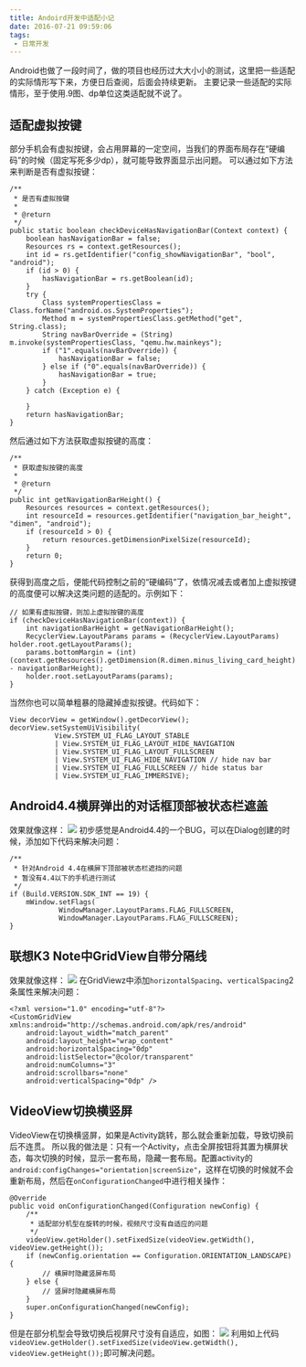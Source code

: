 ```yaml
---
title: Andoird开发中适配小记
date: 2016-07-21 09:59:06
tags:
 - 日常开发
---
```


Android也做了一段时间了，做的项目也经历过大大小小的测试，这里把一些适配的实际情形写下来，方便日后查阅，后面会持续更新。
主要记录一些适配的实际情形，至于使用.9图、dp单位这类适配就不说了。

<!-- more -->

## 适配虚拟按键
部分手机会有虚拟按键，会占用屏幕的一定空间，当我们的界面布局存在“硬编码”的时候（固定写死多少dp），就可能导致界面显示出问题。
可以通过如下方法来判断是否有虚拟按键：
```
/**
 * 是否有虚拟按键
 *
 * @return
 */
public static boolean checkDeviceHasNavigationBar(Context context) {
    boolean hasNavigationBar = false;
    Resources rs = context.getResources();
    int id = rs.getIdentifier("config_showNavigationBar", "bool", "android");
    if (id > 0) {
        hasNavigationBar = rs.getBoolean(id);
    }
    try {
        Class systemPropertiesClass = Class.forName("android.os.SystemProperties");
        Method m = systemPropertiesClass.getMethod("get", String.class);
        String navBarOverride = (String) m.invoke(systemPropertiesClass, "qemu.hw.mainkeys");
        if ("1".equals(navBarOverride)) {
            hasNavigationBar = false;
        } else if ("0".equals(navBarOverride)) {
            hasNavigationBar = true;
        }
    } catch (Exception e) {

    }
    return hasNavigationBar;
}
```
然后通过如下方法获取虚拟按键的高度：
```
/**
 * 获取虚拟按键的高度
 *
 * @return
 */
public int getNavigationBarHeight() {
    Resources resources = context.getResources();
    int resourceId = resources.getIdentifier("navigation_bar_height", "dimen", "android");
    if (resourceId > 0) {
        return resources.getDimensionPixelSize(resourceId);
    }
    return 0;
}
```
获得到高度之后，便能代码控制之前的“硬编码”了，依情况减去或者加上虚拟按键的高度便可以解决这类问题的适配的。示例如下：
```
// 如果有虚拟按键，则加上虚拟按键的高度
if (checkDeviceHasNavigationBar(context)) {
    int navigationBarHeight = getNavigationBarHeight();
    RecyclerView.LayoutParams params = (RecyclerView.LayoutParams) holder.root.getLayoutParams();
    params.bottomMargin = (int) (context.getResources().getDimension(R.dimen.minus_living_card_height) - navigationBarHeight);
    holder.root.setLayoutParams(params);
}
```
当然你也可以简单粗暴的隐藏掉虚拟按键。代码如下：
```
View decorView = getWindow().getDecorView();
decorView.setSystemUiVisibility(
           View.SYSTEM_UI_FLAG_LAYOUT_STABLE
           | View.SYSTEM_UI_FLAG_LAYOUT_HIDE_NAVIGATION
           | View.SYSTEM_UI_FLAG_LAYOUT_FULLSCREEN
           | View.SYSTEM_UI_FLAG_HIDE_NAVIGATION // hide nav bar
           | View.SYSTEM_UI_FLAG_FULLSCREEN // hide status bar
           | View.SYSTEM_UI_FLAG_IMMERSIVE);
```

## Android4.4横屏弹出的对话框顶部被状态栏遮盖
效果就像这样：
![](https://images-1258496336.cos.ap-chengdu.myqcloud.com/2016/07/adapter1.png)
初步感觉是Android4.4的一个BUG，可以在Dialog创建的时候，添加如下代码来解决问题：
```
/**
 * 针对Android 4.4在横屏下顶部被状态栏遮挡的问题
 * 暂没有4.4以下的手机进行测试
 */
if (Build.VERSION.SDK_INT == 19) {
    mWindow.setFlags(
            WindowManager.LayoutParams.FLAG_FULLSCREEN,
            WindowManager.LayoutParams.FLAG_FULLSCREEN);
}
```

## 联想K3 Note中GridView自带分隔线
效果就像这样：
![](https://images-1258496336.cos.ap-chengdu.myqcloud.com/2016/07/adapter2.png)
在GridViewz中添加``horizontalSpacing``、``verticalSpacing``2条属性来解决问题：
```
<?xml version="1.0" encoding="utf-8"?>
<CustomGridView xmlns:android="http://schemas.android.com/apk/res/android"
    android:layout_width="match_parent"
    android:layout_height="wrap_content"
    android:horizontalSpacing="0dp"
    android:listSelector="@color/transparent"
    android:numColumns="3"
    android:scrollbars="none"
    android:verticalSpacing="0dp" />
```

## VideoView切换横竖屏
VideoView在切换横竖屏，如果是Activity跳转，那么就会重新加载，导致切换前后不连贯。
所以我的做法是：只有一个Activity，点击全屏按钮将其置为横屏状态，每次切换的时候，显示一套布局，隐藏一套布局。配置activity的``android:configChanges="orientation|screenSize"``，这样在切换的时候就不会重新布局，然后在``onConfigurationChanged``中进行相关操作：
```
@Override
public void onConfigurationChanged(Configuration newConfig) {
    /**
     * 适配部分机型在旋转的时候，视频尺寸没有自适应的问题
     */
    videoView.getHolder().setFixedSize(videoView.getWidth(), videoView.getHeight());
    if (newConfig.orientation == Configuration.ORIENTATION_LANDSCAPE) {
        // 横屏时隐藏竖屏布局
    } else {
        // 竖屏时隐藏横屏布局
    }
    super.onConfigurationChanged(newConfig);
}
```
但是在部分机型会导致切换后视屏尺寸没有自适应，如图：
![](https://images-1258496336.cos.ap-chengdu.myqcloud.com/2016/07/adapter3.gif)
利用如上代码``videoView.getHolder().setFixedSize(videoView.getWidth(), videoView.getHeight());``即可解决问题。
